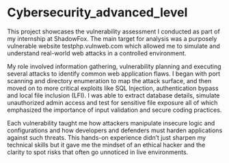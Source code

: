 # Cybersecurity_advanced_level

This project showcases the vulnerability assessment I conducted as part of my internship at ShadowFox. The main target for analysis was a purposely vulnerable website testphp.vulnweb.com which allowed me to simulate and understand real-world web attacks in a controlled environment.

My role involved information gathering, vulnerability planning and executing several attacks to identify common web application flaws. I began with port scanning and directory enumeration to map the attack surface, and then moved on to more critical exploits like SQL Injection, authentication bypass and local file inclusion (LFI). I was able to extract database details, simulate unauthorized admin access and test for sensitive file exposure all of which emphasized the importance of input validation and secure coding practices.

Each vulnerability taught me how attackers manipulate insecure logic and configurations and how developers and defenders must harden applications against such threats. This hands-on experience didn’t just sharpen my technical skills but it gave me the mindset of an ethical hacker and the clarity to spot risks that often go unnoticed in live environments.
